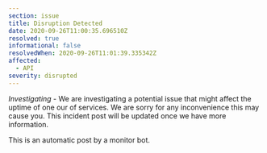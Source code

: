 ```yaml
---
section: issue
title: Disruption Detected
date: 2020-09-26T11:00:35.696510Z
resolved: true
informational: false
resolvedWhen: 2020-09-26T11:01:39.335342Z
affected:
  - API
severity: disrupted
---
```

*Investigating* - We are investigating a potential issue that might affect the uptime of one our of services. We are sorry for any inconvenience this may cause you. This incident post will be updated once we have more information.

This is an automatic post by a monitor bot.
        